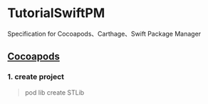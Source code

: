 # TutorialSwiftPM
Specification for Cocoapods、Carthage、Swift Package Manager



## [Cocoapods](https://guides.cocoapods.org/making/index.html)

### 1. create project

>  pod lib create STLib 



